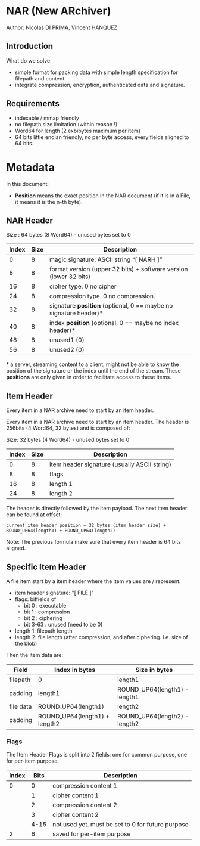 # NAR (New ARchiver)

Author: Nicolas DI PRIMA, Vincent HANQUEZ

## Introduction

What do we solve:

* simple format for packing data with simple length specification for filepath and content.
* integrate compression, encryption, authenticated data and signature.

## Requirements

* indexable / mmap friendly
* no filepath size limitation (within reason !)
* Word64 for length (2 exbibytes maximum per item)
* 64 bits little endian friendly, no per byte access, every fields aligned to 64 bits.


# Metadata

In this document:
* **Position** means the exact position in the NAR document (if it is in a File, it means it is the n-th byte).

## NAR Header

Size : 64 bytes (8 Word64) - unused bytes set to 0

| Index | Size | Description |
| ----- | ---- | ----------- |
| 0     | 8    | magic signature: ASCII string “[ NARH ]” |
| 8     | 8    | format version (upper 32 bits) + software version (lower 32 bits) |
| 16    | 8    | cipher type. 0 no cipher |
| 24    | 8    | compression type. 0 no compression. |
| 32    | 8    | signature **position** (optional, 0 == maybe no signature header)\* |
| 40    | 8    | index **position** (optional, 0 == maybe no index header)\* |
| 48    | 8    | unused1 (0) |
| 56    | 8    | unused2 (0) |

\* a server, streaming content to a client, might not be able to know the position of the signature or the index until the end of the stream. These **positions** are only given in order to facilitate access to these items.

## Item Header

Every item in a NAR archive need to start by an item header.

Every item in a NAR archive need to start by an item header. The header is 256bits (4 Word64, 32 bytes) and is composed of:

Size: 32 bytes (4 Word64) - unused bytes set to 0

| Index | Size | Description |
| ------| ---- | ----------- |
| 0     | 8    | item header signature (usually ASCII string) |
| 8     | 8    | flags    |
| 16    | 8    | length 1 |
| 24    | 8    | length 2 |

The header is directly followed by the item payload. The next item header can be found at offset:

    current item header position + 32 bytes (item header size) + ROUND_UP64(length1) + ROUND_UP64(length2)

Note: The previous formula make sure that every item header is 64 bits aligned.

Specific Item Header
--------------------

A file item start by a item header where the item values are / represent:

* item header signature: "[ FILE ]"
* flags: bitfields of
  * bit 0 : executable
  * bit 1 : compression
  * bit 2 : ciphering
  * bit 3-63 : unused (need to be 0)
* length 1: filepath length
* length 2: file length (after compression, and after ciphering. i.e. size of the blob)

Then the item data are:

| Field      | Index in bytes                | Size in bytes                 |
| ---------- | ----------------------------- | ----------------------------- |
| filepath   | 0                             | length1                       |
| padding    | length1                       | ROUND_UP64(length1) - length1 |
| file data  | ROUND_UP64(length1)           | length2                       |
| padding    | ROUND_UP64(length1) + length2 | ROUND_UP64(length2) - length2 |


### Flags

The Item Header Flags is split into 2 fields: one for common purpose, one for per-item purpose.

| Index | Bits | Description |
| ----- | ---- | ----------- |
| 0     | 0    | compression content 1 |
|       | 1    | cipher content 1 |
|       | 2    | compression content 2 |
|       | 3    | cipher content 2 |
|       | 4-15 | not used yet. must be set to 0 for future purpose |
| 2     | 6    | saved for per-item purpose |
